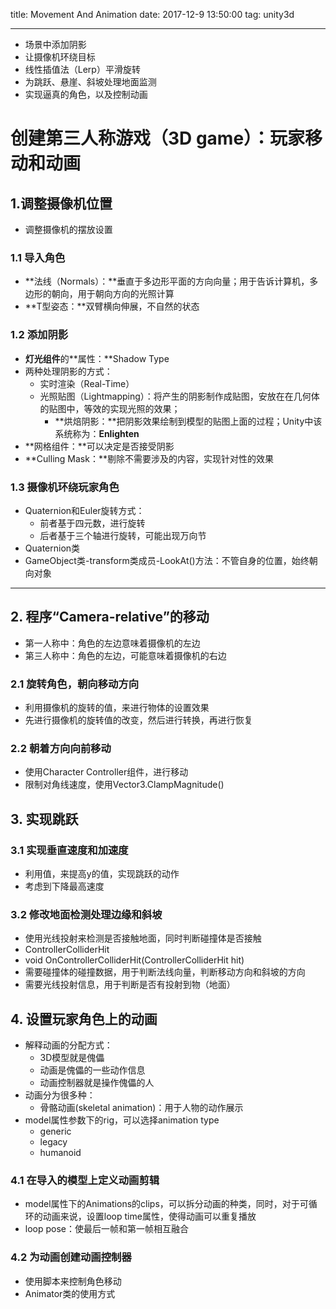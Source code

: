 title: Movement And Animation
date: 2017-12-9 13:50:00
tag: unity3d

---

* 场景中添加阴影
* 让摄像机环绕目标
* 线性插值法（Lerp）平滑旋转
* 为跳跃、悬崖、斜坡处理地面监测
* 实现逼真的角色，以及控制动画

<!--more-->

# 创建第三人称游戏（3D game）：玩家移动和动画 #

## 1.调整摄像机位置 ##

* 调整摄像机的摆放设置

### 1.1 导入角色 ###

* **法线（Normals）：**垂直于多边形平面的方向向量；用于告诉计算机，多边形的朝向，用于朝向方向的光照计算
* **T型姿态：**双臂横向伸展，不自然的状态

### 1.2 添加阴影 ###

* **灯光组件**的**属性：**Shadow Type
* 两种处理阴影的方式：
	* 实时渲染（Real-Time）
	* 光照贴图（Lightmapping）：将产生的阴影制作成贴图，安放在在几何体的贴图中，等效的实现光照的效果；
		* **烘焙阴影：**把阴影效果绘制到模型的贴图上面的过程；Unity中该系统称为：**Enlighten**
* **网格组件：**可以决定是否接受阴影
* **Culling Mask：**剔除不需要涉及的内容，实现针对性的效果

### 1.3 摄像机环绕玩家角色 ###

* Quaternion和Euler旋转方式：
	* 前者基于四元数，进行旋转
	* 后者基于三个轴进行旋转，可能出现万向节
* Quaternion类
* GameObject类-transform类成员-LookAt()方法：不管自身的位置，始终朝向对象

---

## 2. 程序“Camera-relative”的移动 ##

* 第一人称中：角色的左边意味着摄像机的左边
* 第三人称中：角色的左边，可能意味着摄像机的右边

### 2.1 旋转角色，朝向移动方向 ###

* 利用摄像机的旋转的值，来进行物体的设置效果
* 先进行摄像机的旋转值的改变，然后进行转换，再进行恢复

### 2.2 朝着方向向前移动 ###

* 使用Character Controller组件，进行移动
* 限制对角线速度，使用Vector3.ClampMagnitude()

## 3. 实现跳跃 ##

### 3.1 实现垂直速度和加速度 ###

* 利用值，来提高y的值，实现跳跃的动作
* 考虑到下降最高速度

### 3.2 修改地面检测处理边缘和斜坡 ###

* 使用光线投射来检测是否接触地面，同时判断碰撞体是否接触
* ControllerColliderHit
* void OnControllerColliderHit(ControllerColliderHit hit)
* 需要碰撞体的碰撞数据，用于判断法线向量，判断移动方向和斜坡的方向
* 需要光线投射信息，用于判断是否有投射到物（地面）

## 4. 设置玩家角色上的动画 ##

* 解释动画的分配方式：
	* 3D模型就是傀儡
	* 动画是傀儡的一些动作信息
	* 动画控制器就是操作傀儡的人
* 动画分为很多种：
	* 骨骼动画(skeletal animation)：用于人物的动作展示
* model属性参数下的rig，可以选择animation type
	* generic
	* legacy
	* humanoid

### 4.1 在导入的模型上定义动画剪辑 ###

* model属性下的Animations的clips，可以拆分动画的种类，同时，对于可循环的动画来说，设置loop time属性，使得动画可以重复播放
* loop pose：使最后一帧和第一帧相互融合

### 4.2 为动画创建动画控制器 ###

* 使用脚本来控制角色移动
* Animator类的使用方式